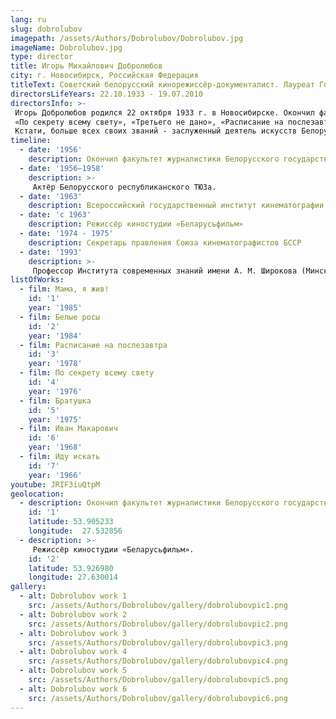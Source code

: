 ```yaml
---
lang: ru
slug: dobrolubov
imagepath: /assets/Authors/Dobrolubov/Dobrolubov.jpg
imageName: Dobrolubov.jpg
type: director
title: Игорь Михайлович Добролюбов
city: г. Новосибирск, Российская Федерация
titleText: Советский белорусский кинорежиссёр-документалист. Лауреат Государственной премии СССР (1985), Заслуженный деятель искусств Белорусской ССР (1977), Народный артист Белорусской ССР (1989). Член КПСС с 1976 года
directorsLifeYears: 22.10.1933 - 19.07.2010
directorsInfo: >-
 Игорь Добролюбов родился 22 октября 1933 г. в Новосибирске. Окончил факультет журналистики Белорусского государственного университета (1956), режиссерский факультет ВГИКа (1963). В мастерской Михаила Ромма его сокурсниками были Андрей Тарковский и Василий Шукшин. Игорь Михайлович любил цитировать своего учителя: «Никогда не называйте себя художниками. Это неприлично. Пусть художниками вас назовут другие».
 «По секрету всему свету», «Третьего не дано», «Расписание на послезавтра». За 30 лет режиссерской работы Игорь Добролюбов снял 18 картин. Самым титулованным стал фильм «Иван Макарович» - призер престижнейшего Венецианского фестиваля. Самым народным и любимым - «Белые росы».
 Кстати, больше всех своих званий - заслуженный деятель искусств Белорусской ССР (1974), народный артист Белорусской ССР (1985), лауреат многих премий, орденоносец Трудового Красного Знамени - Игорь Добролюбов  ценил звание мастера… спорта по легкой атлетике.
timeline:
  - date: '1956'
    description: Окончил факультет журналистики Белорусского государственного университета
  - date: '1956—1958'
    description: >-
     Актёр Белорусского республиканского ТЮЗа.
  - date: '1963'
    description: Всероссийский государственный институт кинематографии имени Герасимова (мастерская Михаила Ромма)
  - date: 'с 1963'
    description: Режиссёр киностудии «Беларусьфильм»
  - date: '1974 - 1975'
    description: Секретарь правления Союза кинематографистов БССР
  - date: '1993'
    description: >-
     Профессор Института современных знаний имени А. М. Широкова (Минск).
listOfWorks:
  - film: Мама, я жив!
    id: '1'
    year: '1985'
  - film: Белые росы
    id: '2'
    year: '1984'
  - film: Расписание на послезавтра
    id: '3'
    year: '1978'
  - film: По секрету всему свету
    id: '4'
    year: '1976'
  - film: Братушка
    id: '5'
    year: '1975'
  - film: Иван Макарович
    id: '6'
    year: '1968'
  - film: Иду искать
    id: '7'
    year: '1966'
youtube: JRIF3iuQtpM
geolocation:
  - description: Окончил факультет журналистики Белорусского государственного университета
    id: '1'
    latitude: 53.905233
    longitude:  27.532856
  - description: >-
     Режиссёр киностудии «Беларусьфильм».
    id: '2'
    latitude: 53.926980
    longitude: 27.630014
gallery:
  - alt: Dobrolubov work 1
    src: /assets/Authors/Dobrolubov/gallery/dobrolubovpic1.png
  - alt: Dobrolubov work 2
    src: /assets/Authors/Dobrolubov/gallery/dobrolubovpic2.png
  - alt: Dobrolubov work 3
    src: /assets/Authors/Dobrolubov/gallery/dobrolubovpic3.png
  - alt: Dobrolubov work 4
    src: /assets/Authors/Dobrolubov/gallery/dobrolubovpic4.png
  - alt: Dobrolubov work 5
    src: /assets/Authors/Dobrolubov/gallery/dobrolubovpic5.png
  - alt: Dobrolubov work 6
    src: /assets/Authors/Dobrolubov/gallery/dobrolubovpic6.png
---
```

